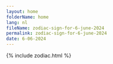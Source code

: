 ```yaml
---
layout: home
folderName: home
lang: nl
fileName: zodiac-sign-for-6-june-2024
permalink: zodiac-sign-for-6-june-2024
date: 6-06-2024
---
```

{% include zodiac.html %}
